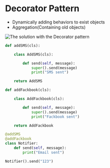 

# Decorator Pattern



- Dynamically adding behaviors to exist objects
- Aggregation(Containing old objects)

![The solution with the Decorator pattern](https://refactoring.guru/images/patterns/diagrams/decorator/solution2.png)





```python
def addSMS(cls):

    class AddSMS(cls):

        def send(self, message):
            super().send(message)
            print("SMS sent")

    return AddSMS

def addFackbook(cls):

    class AddFackbook(cls):

        def send(self, message):
            super().send(message)
            print("Fackbook sent")

    return AddFackbook

@addSMS
@addFackbook
class Notifier:
    def send(self, message):
        print("Email sent")

Notifier().send("123")
```







